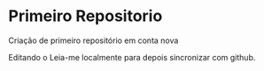 # Primeiro Repositorio
 Criação de primeiro repositório em conta nova

Editando o Leia-me localmente para depois sincronizar com github.